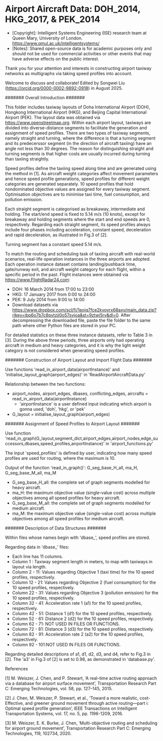 # Airport Aircraft Data: DOH_2014, HKG_2017, & PEK_2014
* [Copyright]: Intelligent Systems Engineering (ISE) research team at Queen Mary, University of London. https://www.qmul.ac.uk/intelligentsystems/
* [Notes]:     Shared open-source data is for academic purposes only and should not be used for commercial activities or other events that may have adverse effects on the public interest.

Thank you for your attention and interests in constructing airport taxiway networks as multigraphs via taking speed profiles into account.

Welcome to discuss and collaborate! Edited by Songwei Liu (https://orcid.org/0000-0002-9892-0918) in August 2025.


####### Overall Introduction #######

This folder includes taxiway layouts of Doha International Airport (DOH), Hongkong International Airport (HKG), and Beijing Capital International Airport (PEK). The layout data was obtained via https://www.openstreetmap.org. Within each airport layout, taxiways are divided into diverse-distance segments to facilitate the generation and assignment of speed profiles. There are two types of taxiway segments, namely straight and turning, where the difference is that a turning segment and its predecerssor segment (in the direction of aircraft taxiing) have an angle not less than 30 degrees. The reason for distinguishing straight and turning segments is that higher costs are usually incurred during turning than taxiing straightly.

Speed profiles define the taxiing speed along time and are generated using the method in [1]. As aircraft weight categories affect movement parameters and hence speed profile generations, speed profiles for different weight categories are generated separately. 10 speed profiles that hold nondominated objective values are assigned for every taxiway segment. Optimisation objectives are to minimise taxi time, fuel consumption, and pollution emission.

Each straight segment is categorised as breakaway, intermediate and holding. The start/end speed is fixed to 5.14 m/s (10 knots), except for breakaway and holding segments where the start and end speeds are 0, respectively. Regarding each straight segment, its speed profiles always include four phases including acceleration, constant speed, deceleration and rapid deceleration, as illustrated in Fig.3 of [2].

Turning segment has a constant speed 5.14 m/s.

To match the routing and scheduling task of taxiing aircraft with real-world scenarios, real-life operation instances in the three airports are adopted. Each operation instance dataset contains landing/pushback time, gate/runway exit, and aircraft weight category for each flight, within a specific period in the past. Flight instances were obtained via https://www.FlightRadar24.com:
   * DOH: 16 March 2014 from 17:00 to 23:00
   * HKG: 17 January 2017 from 0:00 to 24:00
   * PEK: 9 July 2014 from 9:00 to 14:00
   * Download datasets via https://www.dropbox.com/scl/fi/1eojq7fce2kyoyrx68axy/main_data.zip?rlkey=ibp6o7b7c8pvtzjj0o57svjoa&st=9ztwi5rv&dl=0. After decompressing the downloaded file, paste the file folder to the same path where other Python files are stored in your PC.

For detailed statistics on these three instance datasets, refer to Table 3 in [3].
During the above three periods, three airports only had operating aircraft in medium and heavy categories, and it is why the light weight category is not considered when generating speed profiles.

####### Construction of Airport Layout and Import Flight Data  #######

Use functions 'read_in_airport_data(airportInstance)' and 'initialise_layout_graph(airport_edges)' in 'ReadAirportAircraftData.py'

Relationship between the two functions:
   * airport_nodes, airport_edges, dbases, conflicting_edges, aircrafts = read_in_airport_data(airportInstance)
     * 'airportInstance' is a user defined input indicating which airport is gonna used, 'doh', 'hkg', or 'pek'
   * G_layout = initialise_layout_graph(airport_edges)


####### Assignment of Speed Profiles to Airport Layout #######

Use function 'read_in_graph(G_layout,segment_dict,airport_edges,airport_nodes,edge_successors,dbases,speed_profiles,airportInstance)' in 'airport_functions.py'

The input 'speed_profiles' is defined by user, indicating how many speed profiles are used for routing, where the maximum is 10.

Output of the function 'read_in_graph()': G_seg_base_H_all, ma_H, G_seg_base_M_all, ma_M
   * G_seg_base_H_all: the complete set of graph segments modelled for heavy aircraft.
   * ma_H: the maximum objective value (single-value cost) across multiple objectives among all speed profiles for heavy aircraft.
   * G_seg_base_M_all: the complete set of graph segments modelled for medium aircraft.
   * ma_M: the maximum objective value (single-value cost) across multiple objectives among all speed profiles for medium aircraft.


####### Description of Data Structures #######

Within files whose names begin with 'dbase_', speed profiles are stored.

Regarding data in 'dbase_' files:
   * Each line has 11 columns.
   * Column  1 : Taxiway segment length in meters, to map with taxiways in layout via length.
   * Column  2 - 11: Values regarding Objective 1 (taxi time) for the 10 speed profiles, respectively.
   * Column 12 - 21: Values regarding Objective 2 (fuel consumption) for the 10 speed profiles, respectively.
   * Column 22 - 31: Values regarding Objective 3 (pollution emission) for the 10 speed profiles, respectively.
   * Column 32 - 41: Acceleration rate 1 (a1) for the 10 speed profiles, respectively.
   * Column 42 - 51: Distance 1 (d1) for the 10 speed profiles, respectively.
   * Column 52 - 61: Distance 2 (d2) for the 10 speed profiles, respectively.
   * Column 62 - 71: NOT USED IN FILES OR FUNCTIONS.
   * Column 72 - 81: Distance 3 (d3) for the 10 speed profiles, respectively.
   * Column 82 - 91: Acceleration rate 2 (a2) for the 10 speed profiles, respectively.
   * Column 92 - 101:NOT USED IN FILES OR FUNCTIONS.

Regarding detailed descriptions of a1, d1, d2, d3, and d4, refer to Fig.3 in [2]. The 'a3' in Fig.3 of [2] is set to 0.98, as demonstrated in 'database.py'.


References

[1] M. Weiszer, J. Chen, and P. Stewart, ‘A real-time active routing approach via a database for airport surface movement’, Transportation Research Part C: Emerging Technologies, vol. 58, pp. 127–145, 2015.

[2] J. Chen, M. Weiszer, P. Stewart, et al., ‘Toward a more realistic, cost-Effective, and greener ground movement through active routing—part i: Optimal speed profile generation’, IEEE Transactions on Intelligent Transportation Systems, vol. 17, no. 5, pp. 1196-1209, 2016.

[3] M. Weiszer, E. K. Burke, J. Chen, ‘Multi-objective routing and scheduling for airport ground movement’, Transportation Research Part C: Emerging Technologies, 119, 102734, 2020.
